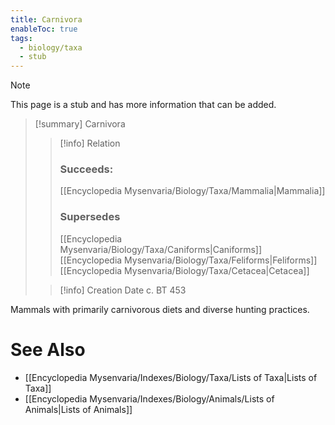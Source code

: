 ```yaml
---
title: Carnivora
enableToc: true
tags:
  - biology/taxa
  - stub
---
```


> [!note]
> This page is a stub and has more information that can be added.

> [!summary] Carnivora
> > [!info] Relation
> > ### Succeeds:
> > [[Encyclopedia Mysenvaria/Biology/Taxa/Mammalia|Mammalia]]
> > ### Supersedes 
> > [[Encyclopedia Mysenvaria/Biology/Taxa/Caniforms|Caniforms]]
> > [[Encyclopedia Mysenvaria/Biology/Taxa/Feliforms|Feliforms]]
> > [[Encyclopedia Mysenvaria/Biology/Taxa/Cetacea|Cetacea]]
>
> > [!info] Creation Date
> > c. BT 453

Mammals with primarily carnivorous diets and diverse hunting practices.

# See Also
- [[Encyclopedia Mysenvaria/Indexes/Biology/Taxa/Lists of Taxa|Lists of Taxa]]
- [[Encyclopedia Mysenvaria/Indexes/Biology/Animals/Lists of Animals|Lists of Animals]]
